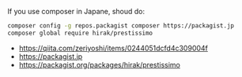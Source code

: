 If you use composer in Japane, shoud do: 

```bash
composer config -g repos.packagist composer https://packagist.jp
composer global require hirak/prestissimo
```

- https://qiita.com/zeriyoshi/items/0244051dcfd4c309004f
- https://packagist.jp
- https://packagist.org/packages/hirak/prestissimo
